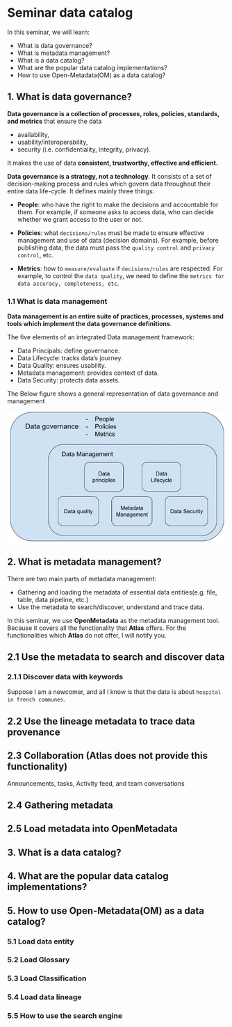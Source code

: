 # Seminar data catalog

In this seminar, we will learn:
- What is data governance?
- What is metadata management? 
- What is a data catalog? 
- What are the popular data catalog implementations?
- How to use Open-Metadata(OM) as a data catalog?

## 1. What is data governance?

**Data governance is a collection of processes, roles, policies, standards, and metrics** that ensure the data
- availability, 
- usability/interoperability,
- security (i.e. confidentiality, integrity, privacy). 

It makes the use of data **consistent, trustworthy, effective and efficient.** 

**Data governance is a strategy, not a technology**. It consists of a set of decision-making process and rules which 
 govern data throughout their entire data life-cycle. It defines mainly three things:
- **People**: who have the right to make the decisions and accountable for them. For example, if someone asks to access data,
  who can decide whether we grant access to the user or not.
  
- **Policies**: what `decisions/rules` must be made to ensure effective management and use of data (decision domains). For example, 
  before publishing data, the data must pass the `quality control` and `privacy control`, etc.

- **Metrics**: how to `measure/evaluate` if `decisions/rules` are respected. For example, to control the `data quality`, we need 
  to define the `metrics for data accuracy, completeness, etc`.

### 1.1 What is data management

**Data management is an entire suite of practices, processes,  systems and tools which implement the data governance definitions**. 

The five elements of an integrated Data management framework:

- Data Principals: define governance.
- Data Lifecycle: tracks data’s journey.
- Data Quality: ensures usability.
- Metadata management: provides context of data.
- Data Security: protects data assets.

The Below figure shows a general representation of data governance and management

![introduction_of_data_governance_terms.jpg](assets/introduction_of_data_governance_terms.jpg)




## 2. What is metadata management?

There are two main parts of metadata management:
 - Gathering and loading the metadata of essential data entities(e.g. file, table, data pipeline, etc.)
 - Use the metadata to search/discover, understand and trace data.

In this seminar, we use **OpenMetadata** as the metadata management tool. Because it covers all
the functionality that **Atlas** offers. For the functionalities which **Atlas** do not offer, I will
notify you. 

## 2.1 Use the metadata to search and discover data


### 2.1.1 Discover data with keywords

Suppose I am a newcomer, and all I know is that the data is about `hospital in french communes`. 

## 2.2 Use the lineage metadata to trace data provenance 

## 2.3 Collaboration (Atlas does not provide this functionality)

Announcements, tasks, Activity feed, and team conversations

## 2.4 Gathering metadata

## 2.5 Load metadata into OpenMetadata
## 3. What is a data catalog?

## 4. What are the popular data catalog implementations?

## 5. How to use Open-Metadata(OM) as a data catalog?

### 5.1 Load data entity

### 5.2 Load Glossary
### 5.3 Load Classification

### 5.4 Load data lineage

### 5.5 How to use the search engine


